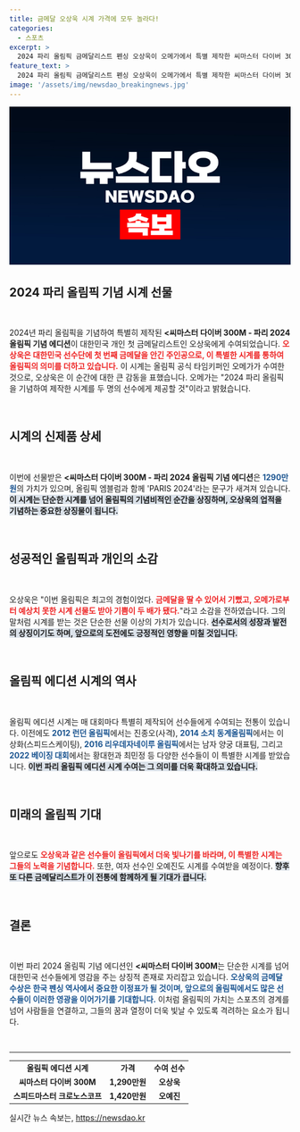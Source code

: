 ```yaml
---
title: 금메달 오상욱 시계 가격에 모두 놀라다!
categories:
  - 스포츠
excerpt: >
  2024 파리 올림픽 금메달리스트 펜싱 오상욱이 오메가에서 특별 제작한 씨마스터 다이버 300M 시계를 선물받았다. 최고의 순간을 기념하는 독특한 시계, 그 뒷이야기는?
feature_text: >
  2024 파리 올림픽 금메달리스트 펜싱 오상욱이 오메가에서 특별 제작한 씨마스터 다이버 300M 시계를 선물받았다. 최고의 순간을 기념하는 독특한 시계, 그 뒷이야기는?
image: '/assets/img/newsdao_breakingnews.jpg'
---
```


<p><img src="/assets/img/newsdao_breakingnews.jpg" alt="pcversion 속보" /></p>

<h2 data-ke-size="size26">2024 파리 올림픽 기념 시계 선물</h2>

<p data-ke-size="size16">&nbsp;</p>

<p data-ke-size="size16">2024년 파리 올림픽을 기념하여 특별히 제작된 <b><씨마스터 다이버 300M - 파리 2024 올림픽 기념 에디션</b>이 대한민국 개인 첫 금메달리스트인 오상욱에게 수여되었습니다. <b><span style="color: #ee2323;">오상욱은 대한민국 선수단에 첫 번째 금메달을 안긴 주인공으로, 이 특별한 시계를 통하여 올림픽의 의미를 더하고 있습니다.</span></b> 이 시계는 올림픽 공식 타임키퍼인 오메가가 수여한 것으로, 오상욱은 이 순간에 대한 큰 감동을 표했습니다. 오메가는 "2024 파리 올림픽을 기념하여 제작한 시계를 두 명의 선수에게 제공할 것"이라고 밝혔습니다.</p>

<p data-ke-size="size16">&nbsp;</p>

<h2 data-ke-size="size26">시계의 신제품 상세</h2>

<p data-ke-size="size16">&nbsp;</p>

<p data-ke-size="size16">이번에 선물받은 <b><씨마스터 다이버 300M - 파리 2024 올림픽 기념 에디션</b>은 <b><span style="color: #1a5490;">1290만원</span></b>의 가치가 있으며, 올림픽 엠블럼과 함께 'PARIS 2024'라는 문구가 새겨져 있습니다. <b><span style="background-color: #21538527;">이 시계는 단순한 시계를 넘어 올림픽의 기념비적인 순간을 상징하며, 오상욱의 업적을 기념하는 중요한 상징물이 됩니다.</span></b> </p>

<p data-ke-size="size16">&nbsp;</p>

<h2 data-ke-size="size26">성공적인 올림픽과 개인의 소감</h2>

<p data-ke-size="size16">&nbsp;</p>

<p data-ke-size="size16">오상욱은 "이번 올림픽은 최고의 경험이었다. <b><span style="color: #ee2323;">금메달을 딸 수 있어서 기뻤고, 오메가로부터 예상치 못한 시계 선물도 받아 기쁨이 두 배가 됐다.</span></b>"라고 소감을 전하였습니다. 그의 말처럼 시계를 받는 것은 단순한 선물 이상의 가치가 있습니다. <b><span style="background-color: #21538527;">선수로서의 성장과 발전의 상징이기도 하며, 앞으로의 도전에도 긍정적인 영향을 미칠 것입니다.</span></b></p>

<p data-ke-size="size16">&nbsp;</p>

<h2 data-ke-size="size26">올림픽 에디션 시계의 역사</h2>

<p data-ke-size="size16">&nbsp;</p>

<p data-ke-size="size16">올림픽 에디션 시계는 매 대회마다 특별히 제작되어 선수들에게 수여되는 전통이 있습니다. 이전에도 <b><span style="color: #1a5490;">2012 런던 올림픽</span></b>에서는 진종오(사격), <b><span style="color: #1a5490;">2014 소치 동계올림픽</span></b>에서는 이상화(스피드스케이팅), <b><span style="color: #1a5490;">2016 리우데자네이루 올림픽</span></b>에서는 남자 양궁 대표팀, 그리고 <b><span style="color: #1a5490;">2022 베이징 대회</span></b>에서는 황대헌과 최민정 등 다양한 선수들이 이 특별한 시계를 받았습니다. <b><span style="background-color: #21538527;">이번 파리 올림픽 에디션 시계 수여는 그 의미를 더욱 확대하고 있습니다.</span></b></p>

<p data-ke-size="size16">&nbsp;</p>

<h2 data-ke-size="size26">미래의 올림픽 기대</h2>

<p data-ke-size="size16">&nbsp;</p>

<p data-ke-size="size16">앞으로도 <b><span style="color: #ee2323;">오상욱과 같은 선수들이 올림픽에서 더욱 빛나기를 바라며, 이 특별한 시계는 그들의 노력을 기념합니다.</span></b> 또한, 여자 선수인 오예진도 시계를 수여받을 예정이다. <b><span style="background-color: #21538527;">향후 또 다른 금메달리스트가 이 전통에 함께하게 될 기대가 큽니다.</span></b></p>

<p data-ke-size="size16">&nbsp;</p>

<h2 data-ke-size="size26">결론</h2>

<p data-ke-size="size16">&nbsp;</p>

<p data-ke-size="size16">이번 파리 2024 올림픽 기념 에디션인 <b><씨마스터 다이버 300M</b>는 단순한 시계를 넘어 대한민국 선수들에게 영감을 주는 상징적 존재로 자리잡고 있습니다.  <b><span style="color: #1a5490;">오상욱의 금메달 수상은 한국 펜싱 역사에서 중요한 이정표가 될 것이며, </span></b> <b><span style="color: #1a5490;">앞으로의 올림픽에서도 많은 선수들이 이러한 영광을 이어가기를 기대합니다.</span></b> 이처럼 올림픽의 가치는 스포츠의 경계를 넘어 사람들을 연결하고, 그들의 꿈과 열정이 더욱 빛날 수 있도록 격려하는 요소가 됩니다.</p>

<p data-ke-size="size16">&nbsp;</p>

<hr />

<table style="width: 100%; border-collapse: collapse;">
<tr>
<td style="text-align: center; height: 17px;"><b>올림픽 에디션 시계</b></td>
<td style="text-align: center; height: 17px;"><b>가격</b></td>
<td style="text-align: center; height: 17px;"><b>수여 선수</b></td>
</tr>
<tr>
<td style="text-align: center; height: 17px;"><b>씨마스터 다이버 300M</b></td>
<td style="text-align: center; height: 17px;"><b>1,290만원</b></td>
<td style="text-align: center; height: 17px;"><b>오상욱</b></td>
</tr>
<tr>
<td style="text-align: center; height: 17px;"><b>스피드마스터 크로노스코프</b></td>
<td style="text-align: center; height: 17px;"><b>1,420만원</b></td>
<td style="text-align: center; height: 17px;"><b>오예진</b></td>
</tr>
</table>
실시간 뉴스 속보는, <a href="https://newsdao.kr" rel="dofollow">https://newsdao.kr</a>


